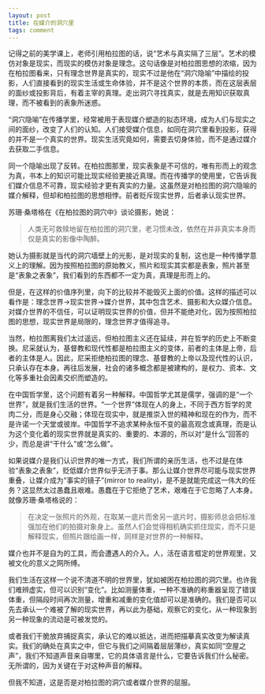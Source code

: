 ```yaml
---
layout: post
title: 在媒介的洞穴里
tags: comment
---
```


记得之前的美学课上，老师引用柏拉图的话，说“艺术与真实隔了三层”。艺术的模仿对象是现实，而现实的模仿对象是理念。这句话像是对柏拉图思想的浓缩，因为在柏拉图看来，只有理念世界是真实的，现实不过是他在“洞穴隐喻”中描绘的投影，人们直接看到的现实生活或生命体验，并不是这个世界的本质，而在这层表层的面纱或投影背后，有着主宰的真理。走出洞穴寻找真实，就是去用知识获取真理，而不被看到的表象所迷惑。 

“洞穴隐喻”在传播学里，经常被用于表现媒介塑造的拟态环境，成为人们与现实之间的面纱，改变了人们的认知。人们接受媒介信息，如同在洞穴里看到投影，获得的并不是一个真实的世界。现实生活究竟如何，需要去切身体验，而不是通过媒介去获取二手信息。

同一个隐喻出现了反转。在柏拉图那里，现实表象是不可信的，唯有形而上的观念为真，书本上的知识可能比现实经验更接近真理。而在传播学的使用里，它告诉我们媒介信息不可靠，现实经验才更有真实的力量。这虽然是对柏拉图的洞穴隐喻的媒介解释，但却和柏拉图的思想相悖。前者贬斥现实世界，后者承认现实世界。

苏珊·桑塔格在《在柏拉图的洞穴中》谈论摄影，她说：

> 人类无可救赎地留在柏拉图的洞穴里，老习惯未改，依然在并非真实本身而仅是真实的影像中陶醉。

她认为摄影就是当代的洞穴墙壁上的光影，是对现实的复制，这也是一种传播学意义上的理解。因为按照柏拉图的原始教义，照片和现实其实都是表象，照片甚至是“表象之表象”，我们看到的东西都不一定为真，真理是形而上的。 

但是，在这样的价值序列里，向下的比较并不能毁灭上面的价值。这样的描述可以看作是：理念世界→现实世界→媒介世界，其中包含艺术、摄影和大众媒介信息。对媒介世界的不信任，可以证明现实世界的价值，但并不能绝对化，因为按照柏拉图的思想，现实世界是局限的，理念世界才值得追寻。

当然，柏拉图离我们太过遥远，但柏拉图主义还在延续，并在哲学的历史上不断变换。尼采就认为，基督教和现代性都是柏拉图主义的变体，前者的主体是上帝，后者的主体是人。因此，尼采拒绝柏拉图的理念、基督教的上帝以及现代性的认识，只承认存在本身。再往后发展，社会的诸多概念都是被建构的，是权力、资本、文化等多重社会因素交织而塑造的。

在中国哲学里，这个问题有着另一种解释。中国哲学尤其是儒学，强调的是“一个世界”，就是我们生活的世界。“一个世界”体现在人的身上，不同于西方哲学的灵肉二分，而是身心交融；体现在现实中，就是推崇入世的精神和现在的作为，而不是许诺一个天堂或彼岸。中国哲学不追求某种永恒不变的最高观念或真理，而是认为这个变化着的现实世界就是真实的、重要的、本源的，所以对“是什么”回答的少，而总是讲“干什么”或“怎么做”。

如果说媒介是我们认识世界的唯一方式，我们所谓的亲历生活，也不过是在体验“表象之表象”，贬低媒介世界似乎无济于事。那么让媒介世界尽可能与现实世界重叠，让媒介成为“事实的镜子”(mirror to reality)，是不是就能完成这一伟大的任务？这显然太过愚蠢且艰难。愚蠢在于它拒绝了艺术，艰难在于它忽略了人本身。就像苏珊·桑塔格说的：

> 在决定一张照片的外观，在取某一底片而舍另一底片时，摄影师总会把标准强加在他们的拍摄对象身上。虽然人们会觉得相机确实抓住现实，而不只是解释现实，但照片跟绘画一样，同样是对世界的一种解释。

媒介也并不是自为的工具，而会遭遇人的介入。人，活在语言框定的世界观里，又被文化的意义之网所缚。

我们生活在这样一个说不清道不明的世界里，犹如被困在柏拉图的洞穴里。也许我们难辨虚实，但可以识别“变化”。比如测量体重，一种不准确的称重器呈现了错误体重，但隔段时间再次测量，增重和减重的变化值却可以是准确的。我们是否可以先去承认一个难被了解的现实世界，再以此为基础，观察它的变化，从一种现象到另一种现象的流动是可被发觉的。

或者我们干脆放弃捕捉真实，承认它的难以抵达，进而把描摹真实改变为解读真实。我们的确处在真实之中，但它与我们之间隔着层层薄纱，真实如同“空屋之声”，我们不知道声音来自哪里，它的具体语言是什么，它要告诉我们什么秘密。无所谓的，因为关键在于对这种声音的解释。

但我不知道，这是否是对柏拉图的洞穴或者媒介世界的屈服。

